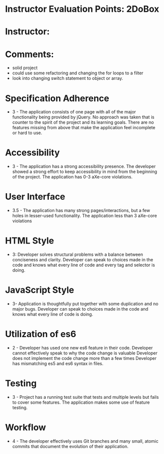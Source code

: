 # Instructor Evaluation Points: 2DoBox
# Instructor:
# Comments:
- solid project
- could use some refactoring and changing the for loops to a filter
- look into changing switch statement to object or array. 

# Specification Adherence

* 3 - The application consists of one page with all of the major functionality being provided by jQuery. No approach was taken that is counter to the spirit of the project and its learning goals. There are no features missing from above that make the application feel incomplete or hard to use.

# Accessibility

* 3 - The application has a strong accessibility presence. The developer showed a strong effort to keep accessibility in mind from the beginning of the project. The application has 0-3 aXe-core violations.

# User Interface

* 3.5 - The application has many strong pages/interactions, but a few holes in lesser-used functionality. The application less than 3 aXe-core violations


# HTML Style

* 3: Developer solves structural problems with a balance between conciseness and clarity. Developer can speak to choices made in the code and knows what every line of code and every tag and selector is doing.


# JavaScript Style

* 3- Application is thoughtfully put together with some duplication and no major bugs. Developer can speak to choices made in the code and knows what every line of code is doing.

# Utilization of es6

* 2 - Developer has used one new es6 feature in their code. Developer cannot effectively speak to why the code change is valuable	 	Developer does not implement the code change more than a few times	 	Developer has mismatching es5 and es6 syntax in files.

# Testing

* 3 - Project has a running test suite that tests and multiple levels but fails to cover some features. The application makes some use of feature testing.

# Workflow

* 4 - The developer effectively uses Git branches and many small, atomic commits that document the evolution of their application.
